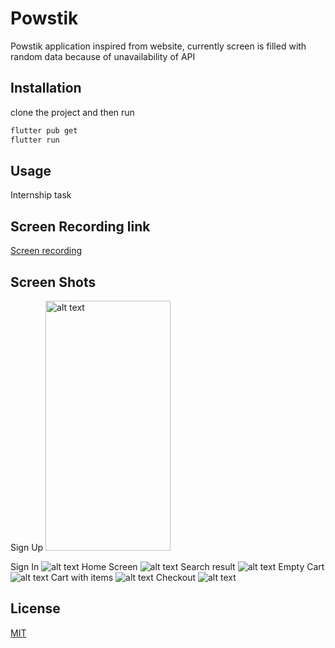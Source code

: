 # Powstik

Powstik application inspired from website, currently screen is filled with random data because of unavailability of API

## Installation

clone the project and then run
```bash
flutter pub get
flutter run
```

## Usage

Internship task

## Screen Recording link

[Screen recording](https://drive.google.com/file/d/1KwKWXYtVT3sRi8ZrnIiz-lzEAtrj1Ol4/view?usp=sharing)

## Screen Shots
Sign Up
<img src="https://github.com/Him-anshuSharma/powstik/blob/main/signup.png" alt="alt text" width="200" height="400">

Sign In
![alt text](https://github.com/Him-anshuSharma/powstik/blob/main/signin.png)
Home Screen
![alt text](https://github.com/Him-anshuSharma/powstik/blob/main/homescreen.png)
Search result
![alt text](https://github.com/Him-anshuSharma/powstik/blob/main/search_results.png)
Empty Cart
![alt text](https://github.com/Him-anshuSharma/powstik/blob/main/empty_cart.png)
Cart with items
![alt text](https://github.com/Him-anshuSharma/powstik/blob/main/cart_with_items.png)
Checkout
![alt text](https://github.com/Him-anshuSharma/powstik/blob/main/checkout.png)

## License

[MIT](https://choosealicense.com/licenses/mit/)
